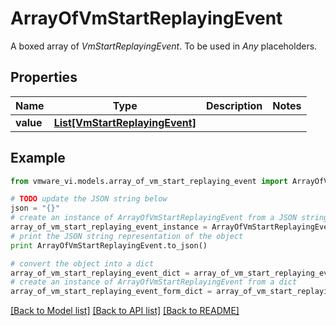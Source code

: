 # ArrayOfVmStartReplayingEvent

A boxed array of *VmStartReplayingEvent*. To be used in *Any* placeholders. 

## Properties
Name | Type | Description | Notes
------------ | ------------- | ------------- | -------------
**value** | [**List[VmStartReplayingEvent]**](VmStartReplayingEvent.md) |  | 

## Example

```python
from vmware_vi.models.array_of_vm_start_replaying_event import ArrayOfVmStartReplayingEvent

# TODO update the JSON string below
json = "{}"
# create an instance of ArrayOfVmStartReplayingEvent from a JSON string
array_of_vm_start_replaying_event_instance = ArrayOfVmStartReplayingEvent.from_json(json)
# print the JSON string representation of the object
print ArrayOfVmStartReplayingEvent.to_json()

# convert the object into a dict
array_of_vm_start_replaying_event_dict = array_of_vm_start_replaying_event_instance.to_dict()
# create an instance of ArrayOfVmStartReplayingEvent from a dict
array_of_vm_start_replaying_event_form_dict = array_of_vm_start_replaying_event.from_dict(array_of_vm_start_replaying_event_dict)
```
[[Back to Model list]](../README.md#documentation-for-models) [[Back to API list]](../README.md#documentation-for-api-endpoints) [[Back to README]](../README.md)


